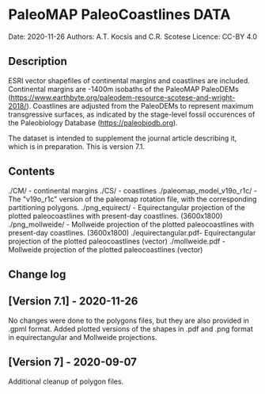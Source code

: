 # PaleoMAP PaleoCoastlines DATA

Date: 2020-11-26
Authors: A.T. Kocsis and C.R. Scotese
Licence: CC-BY 4.0

## Description

ESRI vector shapefiles of continental margins and coastlines are included. Continental margins are -1400m isobaths of the PaleoMAP PaleoDEMs (https://www.earthbyte.org/paleodem-resource-scotese-and-wright-2018/). Coastlines are adjusted from the PaleoDEMs to represent maximum transgressive surfaces, as indicated by the stage-level fossil occurences of the Paleobiology Database (https://paleobiodb.org).

The dataset is intended to supplement the journal article describing it, which is in preparation. This is version 7.1.

## Contents

./CM/ - continental margins
./CS/ - coastlines
./paleomap_model_v19o_r1c/ - The "v19o_r1c" version of the paleomap rotation file, with the corresponding partitioning polygons.
./png_equirect/ - Equirectangular projection of the plotted paleocoastlines with present-day coastlines. (3600x1800)
./png_mollweide/ - Mollweide projection of the plotted paleocoastlines with present-day coastlines. (3600x1800)
./equirectangular.pdf- Equirectangular projection of the plotted paleocoastlines (vector)
./mollweide.pdf - Mollweide projection of the plotted paleocoastlines (vector)


## Change log

## [Version 7.1]  - 2020-11-26

No changes were done to the polygons files, but they are also provided in .gpml format. 
Added plotted versions of the shapes in .pdf and .png format in equirectangular and Mollweide projections.


## [Version 7]  - 2020-09-07

Additional cleanup of polygon files.

